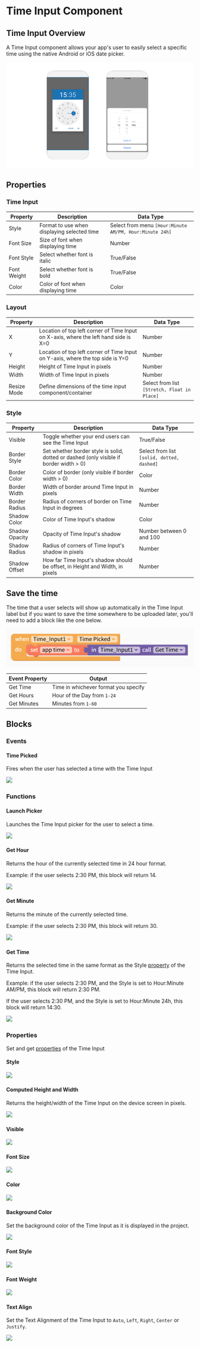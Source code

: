# Time Input Component

## Time Input Overview

A Time Input component allows your app's user to easily select a specific time using the native Android or iOS date picker.

<div align="left">

<img src="../../../.gitbook/assets/thunkable-docs-exhibits-38 (1).png" alt="Native Android Time Picker on the left and iOS on the right">

</div>

## Properties

### Time Input

| Property    | Description                                 | Data Type                                               |
| ----------- | ------------------------------------------- | ------------------------------------------------------- |
| Style       | Format to use when displaying selected time | Select from menu `[Hour:Minute AM/PM, Hour:Minute 24h]` |
| Font Size   | Size of font when displaying time           | Number                                                  |
| Font Style  | Select whether font is italic               | True/False                                              |
| Font Weight | Select whether font is bold                 | True/False                                              |
| Color       | Color of font when displaying time          | Color                                                   |

### Layout

| Property    | Description                                                                          | Data Type                                    |
| ----------- | ------------------------------------------------------------------------------------ | -------------------------------------------- |
| X           | Location of top left corner of Time Input on X-axis, where the left hand side is X=0 | Number                                       |
| Y           | Location of top left corner of Time Input on Y-axis, where the top side is Y=0       | Number                                       |
| Height      | Height of Time Input in pixels                                                       | Number                                       |
| Width       | Width of Time Input in pixels                                                        | Number                                       |
| Resize Mode | Define dimensions of the time input component/container                              | Select from list `[Stretch, Float in Place]` |

### **Style**

| Property       | Description                                                                             | Data Type                                  |
| -------------- | --------------------------------------------------------------------------------------- | ------------------------------------------ |
| Visible        | Toggle whether your end users can see the Time Input                                    | True/False                                 |
| Border Style   | Set whether border style is solid, dotted or dashed  (only visible if border width > 0) | Select from list `[solid, dotted, dashed]` |
| Border Color   | Color of border (only visible if border width > 0)                                      | Color                                      |
| Border Width   | Width of border around Time Input in pixels                                             | Number                                     |
| Border Radius  | Radius of corners of border on Time Input in degrees                                    | Number                                     |
| Shadow Color   | Color of Time Input's shadow                                                            | Color                                      |
| Shadow Opacity | Opacity of Time Input's shadow                                                          | Number between 0 and 100                   |
| Shadow Radius  | Radius of corners of Time Input's shadow in pixels                                      | Number                                     |
| Shadow Offset  | How far Time Input's shadow should be offset, in Height and Width, in pixels            | Number                                     |

## Save the time

The time that a user selects will show up automatically in the Time Input label but if you want to save the time somewhere to be uploaded later, you'll need to add a block like the one below.&#x20;

![](../../../.gitbook/assets/screen-shot-2019-09-04-at-4.43.02-pm.png)

| Event Property | Output                                |
| -------------- | ------------------------------------- |
| Get Time       | Time in whichever format you specify  |
| Get Hours      | Hour of the Day from `1-24`           |
| Get Minutes    | Minutes from `1-60`                   |

## Blocks

### Events

#### Time Picked

Fires when the user has selected a time with the Time Input

![](../../../.gitbook/assets/e\_time\_picked.png)

### Functions

#### Launch Picker

Launches the Time Input picker for the user to select a time.

![](../../../.gitbook/assets/f\_launch.png)

#### Get Hour&#x20;

Returns the hour of the currently selected time in 24 hour format.

Example: if the user selects 2:30 PM, this block will return 14.

![](../../../.gitbook/assets/f\_get\_hour.png)

#### Get Minute&#x20;

Returns the minute of the currently selected time.

Example: if the user selects 2:30 PM, this block will return 30.

![](../../../.gitbook/assets/f\_get\_min.png)

#### Get Time&#x20;

Returns the selected time in the same format as the Style [property](time-input.md#time-input) of the Time Input.

Example: if the user selects 2:30 PM, and the Style is set to Hour:Minute AM/PM, this block will return 2:30 PM.

If the user selects 2:30 PM, and the Style is set to Hour:Minute 24h, this block will return 14:30.

![](../../../.gitbook/assets/f\_get\_time.png)

### Properties

Set and get [properties](time-input.md#properties) of the Time Input

#### Style

![](../../../.gitbook/assets/style.png)

#### Computed Height and Width&#x20;

Returns the height/width of the Time Input on the device screen in pixels.

![](../../../.gitbook/assets/comp.png)

#### Visible

![](<../../../.gitbook/assets/visible (6).png>)

#### Font Size&#x20;

![](<../../../.gitbook/assets/font\_size (4).png>)

#### Color&#x20;

![](<../../../.gitbook/assets/color (3).png>)

#### Background Color&#x20;

Set the background color of the Time Input as it is displayed in the project.

![](<../../../.gitbook/assets/bg\_color (4).png>)

#### Font Style&#x20;

![](<../../../.gitbook/assets/font\_style (2).png>)

#### Font Weight&#x20;

![](<../../../.gitbook/assets/font\_weight (1).png>)

#### Text Align&#x20;

Set the Text Alignment of the Time Input to `Auto`, `Left`, `Right`, `Center` or `Justify`.

![](<../../../.gitbook/assets/text\_align (1).png>)

